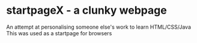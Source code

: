 # startpageX - a clunky webpage
An attempt at personalising someone else's work to learn HTML/CSS/Java
This was used as a startpage for browsers
